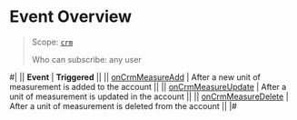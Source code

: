 # Event Overview

> Scope: [`crm`](../../../../scopes/permissions.md) 
>
> Who can subscribe: any user

#|
|| **Event** | **Triggered** ||
|| [onCrmMeasureAdd](./on-crm-measure-add.md) | After a new unit of measurement is added to the account ||
|| [onCrmMeasureUpdate](./on-crm-measure-update.md) | After a unit of measurement is updated in the account ||
|| [onCrmMeasureDelete](./on-crm-measure-delete.md) | After a unit of measurement is deleted from the account ||
|#